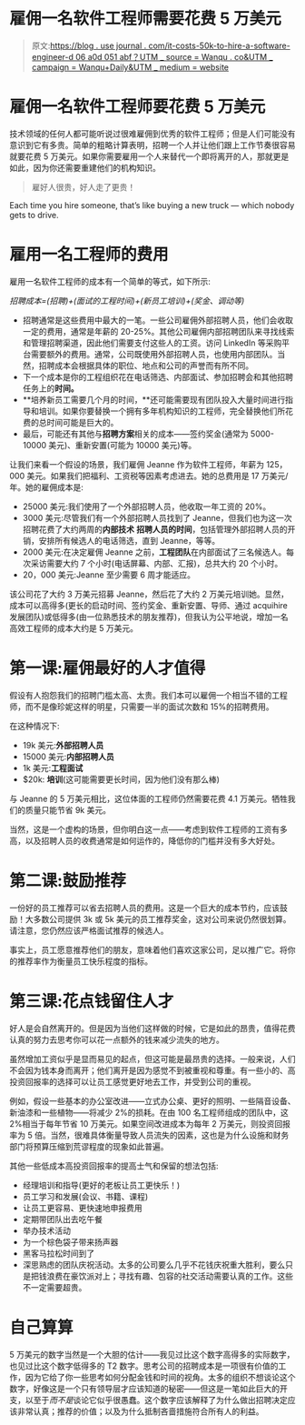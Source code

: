 # 雇佣一名软件工程师需要花费 5 万美元

> 原文:[https://blog . use journal . com/it-costs-50k-to-hire-a-software-engineer-d 06 a0d 051 abf？UTM _ source = Wanqu . co&UTM _ campaign = Wanqu+Daily&UTM _ medium = website](https://blog.usejournal.com/it-costs-50k-to-hire-a-software-engineer-d06a0d051abf?utm_source=wanqu.co&utm_campaign=Wanqu+Daily&utm_medium=website)

# 雇佣一名软件工程师要花费 5 万美元

技术领域的任何人都可能听说过很难雇佣到优秀的软件工程师；但是人们可能没有意识到它有多贵。简单的粗略计算表明，招聘一个人并让他们跟上工作节奏很容易就要花费 5 万美元。如果你需要雇用一个人来替代一个即将离开的人，那就更是如此，因为你还需要重建他们的机构知识。

> 雇好人很贵，好人走了更贵！



Each time you hire someone, that’s like buying a new truck — which nobody gets to drive.



# 雇用一名工程师的费用

雇用一名软件工程师的成本有一个简单的等式，如下所示:

*招聘成本=(招聘)+(面试的工程时间)+(新员工培训)+(奖金、调动等)*

*   招聘通常是这些费用中最大的一笔。一些公司雇佣外部招聘人员，他们会收取一定的费用，通常是年薪的 20-25%。其他公司雇佣内部招聘团队来寻找线索和管理招聘渠道，因此他们需要支付这些人的工资。访问 LinkedIn 等采购平台需要额外的费用。通常，公司既使用外部招聘人员，也使用内部团队。当然，招聘成本会根据具体的职位、地点和公司的声誉而有所不同。
*   下一个成本是你的工程组织花在电话筛选、内部面试、参加招聘会和其他招聘任务上的**时间。**
*   **培养新员工需要几个月的时间，**还可能需要现有团队投入大量时间进行指导和培训。如果你要替换一个拥有多年机构知识的工程师，完全替换他们所花费的总时间可能是巨大的。
*   最后，可能还有其他与**招聘方案**相关的成本——签约奖金(通常为 5000-10000 美元)、重新安置(可能为 10000 美元)等。

让我们来看一个假设的场景，我们雇佣 Jeanne 作为软件工程师，年薪为 125，000 美元。如果我们把福利、工资税等因素考虑进去。她的总费用是 17 万美元/年。她的雇佣成本是:

*   25000 美元:我们使用了一个外部招聘人员，他收取一年工资的 20%。
*   3000 美元:尽管我们有一个外部招聘人员找到了 Jeanne，但我们也为这一次招聘花费了大约两周的**内部技术** **招聘人员的时间**，包括管理外部招聘人员的开销，安排所有候选人的电话筛选，直到 Jeanne，等等。
*   2000 美元:在决定雇佣 Jeanne 之前，**工程团队**在内部面试了三名候选人。每次采访需要大约 7 个小时(电话屏幕、内部、汇报)，总共大约 20 个小时。
*   20，000 美元:Jeanne 至少需要 6 周才能适应。

该公司花了大约 3 万美元招募 Jeanne，然后花了大约 2 万美元培训她。显然，成本可以高得多(更长的启动时间、签约奖金、重新安置、导师、通过 acquihire 发展团队)或低得多(由一位熟悉技术的朋友推荐)，但我认为公平地说，增加一名高效工程师的成本大约是 5 万美元。

# 第一课:雇佣最好的人才值得

假设有人抱怨我们的招聘门槛太高、太贵。我们本可以雇佣一个相当不错的工程师，而不是像珍妮这样的明星，只需要一半的面试次数和 15%的招聘费用。

在这种情况下:

*   19k 美元:**外部招聘人员**
*   15000 美元:**内部招聘人员**
*   1k 美元:**工程面试**
*   $20k: **培训**(这可能需要更长时间，因为他们没有那么棒)

与 Jeanne 的 5 万美元相比，这位体面的工程师仍然需要花费 4.1 万美元。牺牲我们的质量只能节省 9k 美元。

当然，这是一个虚构的场景，但你明白这一点——考虑到软件工程师的工资有多高，以及招聘人员的收费通常是如何运作的，降低你的门槛并没有多大好处。

# 第二课:鼓励推荐

一份好的员工推荐可以省去招聘人员的费用。这是一个巨大的成本节约，应该鼓励！大多数公司提供 3k 或 5k 美元的员工推荐奖金，这对公司来说仍然很划算。请注意，您仍然应该严格面试推荐的候选人。

事实上，员工愿意推荐他们的朋友，意味着他们喜欢这家公司，足以推广它。将你的推荐率作为衡量员工快乐程度的指标。

# 第三课:花点钱留住人才

好人是会自然离开的。但是因为当他们这样做的时候，它是如此的昂贵，值得花费认真的努力去思考你可以花一点额外的钱来减少流失的地方。

虽然增加工资似乎是显而易见的起点，但这可能是最昂贵的选择。一般来说，人们不会因为钱本身而离开；他们离开是因为感觉不到被重视和尊重。有一些小的、高投资回报率的选择可以让员工感觉更好地去工作，并受到公司的重视。

例如，假设一些基本的办公室改进——立式办公桌、更好的照明、一些隔音设备、新油漆和一些植物——将减少 2%的损耗。在由 100 名工程师组成的团队中，这 2%相当于每年节省 10 万美元。如果空间改进成本为每年 2 万美元，则投资回报率为 5 倍。当然，很难具体衡量导致人员流失的因素，这也是为什么设施和财务部门将预算压缩到荒谬程度的现象如此普遍。

其他一些低成本高投资回报率的提高士气和保留的想法包括:

*   经理培训和指导(更好的老板让员工更快乐！)
*   员工学习和发展(会议、书籍、课程)
*   让员工更容易、更快速地申报费用
*   定期带团队出去吃午餐
*   举办技术活动
*   为一个棕色袋子带来扬声器
*   黑客马拉松时间到了
*   深思熟虑的团队庆祝活动。太多的公司要么几乎不花钱庆祝重大胜利，要么只是把钱浪费在豪饮派对上；寻找有趣、包容的社交活动需要认真的工作。这些不一定需要超贵。

# 自己算算

5 万美元的数字当然是一个大胆的估计——我见过比这个数字高得多的实际数字，也见过比这个数字低得多的 T2 数字。思考公司的招聘成本是一项很有价值的工作，因为它给了你一些思考如何分配金钱和时间的视角。太多的组织不想谈论这个数字，好像这是一个只有领导层才应该知道的秘密——但这是一笔如此巨大的开支，以至于*而不是*谈论它似乎很愚蠢。这个数字应该解释了为什么做出招聘决定应该非常认真；推荐的价值；以及为什么抵制吝啬措施符合所有人的利益。